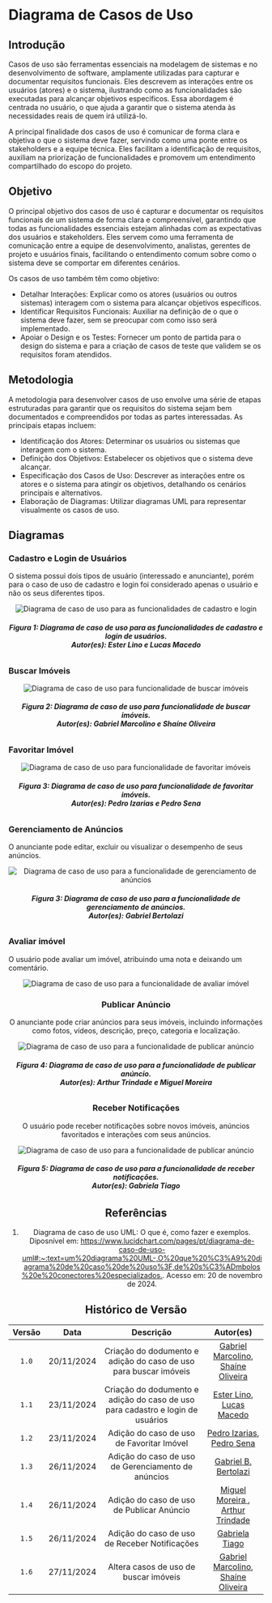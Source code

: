 <!-- # 2.3. Módulo Notação UML – Modelagem Organizacional OU Casos de Uso

Foco_3: Modelagem Organizacional OU Casos de Uso.

Entrega Mínima: 1 Modelo, sendo esse o Diagrama de Pacotes ou o Diagrama de Casos de Uso.

Apresentação (em sala) explicando o modelo especificado, com: (i) rastro claro aos membros participantes (MOSTRAR QUADRO DE PARTICIPAÇÕES & COMMITS); (ii) justificativas & senso crítico sobre o modelo, e (iii) comentários gerais sobre o trabalho em equipe. Tempo da Apresentação: +/- 5min. Recomendação: Apresentar diretamente via Wiki ou GitPages do Projeto. Baixar os conteúdos com antecedência, evitando problemas de internet no momento de exposição nas Dinâmicas de Avaliação.

A Wiki ou GitPages do Projeto deve conter um tópico dedicado ao Módulo Modelagem Organizacional/Casos de Uso (Notação UML), com 1 modelo, histórico de versões, referências, e demais detalhamentos gerados pela equipe nesse escopo. -->

# Diagrama de Casos de Uso

## Introdução

Casos de uso são ferramentas essenciais na modelagem de sistemas e no desenvolvimento de software, amplamente utilizadas para capturar e documentar requisitos funcionais. Eles descrevem as interações entre os usuários (atores) e o sistema, ilustrando como as funcionalidades são executadas para alcançar objetivos específicos. Essa abordagem é centrada no usuário, o que ajuda a garantir que o sistema atenda às necessidades reais de quem irá utilizá-lo.

A principal finalidade dos casos de uso é comunicar de forma clara e objetiva o que o sistema deve fazer, servindo como uma ponte entre os stakeholders e a equipe técnica. Eles facilitam a identificação de requisitos, auxiliam na priorização de funcionalidades e promovem um entendimento compartilhado do escopo do projeto.

## Objetivo

O principal objetivo dos casos de uso é capturar e documentar os requisitos funcionais de um sistema de forma clara e compreensível, garantindo que todas as funcionalidades essenciais estejam alinhadas com as expectativas dos usuários e stakeholders. Eles servem como uma ferramenta de comunicação entre a equipe de desenvolvimento, analistas, gerentes de projeto e usuários finais, facilitando o entendimento comum sobre como o sistema deve se comportar em diferentes cenários.

Os casos de uso também têm como objetivo:

-   Detalhar Interações: Explicar como os atores (usuários ou outros sistemas) interagem com o sistema para alcançar objetivos específicos.
-   Identificar Requisitos Funcionais: Auxiliar na definição de o que o sistema deve fazer, sem se preocupar com como isso será implementado.
-   Apoiar o Design e os Testes: Fornecer um ponto de partida para o design do sistema e para a criação de casos de teste que validem se os requisitos foram atendidos.

## Metodologia

A metodologia para desenvolver casos de uso envolve uma série de etapas estruturadas para garantir que os requisitos do sistema sejam bem documentados e compreendidos por todas as partes interessadas. As principais etapas incluem:

-   Identificação dos Atores: Determinar os usuários ou sistemas que interagem com o sistema.
-   Definição dos Objetivos: Estabelecer os objetivos que o sistema deve alcançar.
-   Especificação dos Casos de Uso: Descrever as interações entre os atores e o sistema para atingir os objetivos, detalhando os cenários principais e alternativos.
-   Elaboração de Diagramas: Utilizar diagramas UML para representar visualmente os casos de uso.

## Diagramas

### Cadastro e Login de Usuários

O sistema possui dois tipos de usuário (interessado e anunciante), porém para o caso de uso de cadastro e login foi considerado apenas o usuário e não os seus diferentes tipos.

<div style="text-align: center;">
    <img src="../images/casos-cadastro-login.png" alt="Diagrama de caso de uso para as funcionalidades de cadastro e login">
</div>
<figcaption align='center'>
    <h6><b>Figura 1: Diagrama de caso de uso para as funcionalidades de cadastro e login de usuários. <br> Autor(es): Ester Lino e Lucas Macedo</h6></b>
</figcaption>

### Buscar Imóveis

<div style="text-align: center;">
    <img src="../images/casos_buscar_imoveis.png" alt="Diagrama de caso de uso para funcionalidade de buscar imóveis">
</div>
<figcaption align='center'>
    <h6><b>Figura 2: Diagrama de caso de uso para funcionalidade de buscar imóveis. <br> Autor(es): Gabriel Marcolino e Shaíne Oliveira</h6></b>
</figcaption>

### Favoritar Imóvel

<div style="text-align: center;">
    <img src="../images/casos-favoritar-imoveis.png" alt="Diagrama de caso de uso para funcionalidade de favoritar imóveis">
</div>
<figcaption align='center'>
    <h6><b>Figura 3: Diagrama de caso de uso para funcionalidade de favoritar imóveis. <br> Autor(es): Pedro Izarias e Pedro Sena</h6></b>
</figcaption>

### Gerenciamento de Anúncios

⁠O anunciante pode editar, excluir ou visualizar o desempenho de seus anúncios.

<div style="text-align: center;">
    <img src="../images/casos-gerenciar-anuncios.png" alt="Diagrama de caso de uso para a funcionalidade de gerenciamento de anúncios">
</div>
<figcaption align='center'>
    <h6><b>Figura 3: Diagrama de caso de uso para a funcionalidade de gerenciamento de anúncios. <br> Autor(es): Gabriel Bertolazi</h6></b>
</figcaption>

### Avaliar imóvel

⁠O usuário pode avaliar um imóvel, atribuindo uma nota e deixando um comentário.

<div style="text-align: center;">
    <img src="../images/casos-avaliar-imoveis.png" alt="Diagrama de caso de uso para a funcionalidade de avaliar imóvel">

### Publicar Anúncio

⁠O anunciante pode criar anúncios para seus imóveis, incluindo informações como fotos, vídeos, descrição, preço, categoria e localização.

<div style="text-align: center;">
    <img src="../images/casos-publicar-anuncio.png" alt="Diagrama de caso de uso para a funcionalidade de publicar anúncio">
</div>
<figcaption align='center'>
    <h6><b>Figura 4: Diagrama de caso de uso para a funcionalidade de publicar anúncio. <br> Autor(es): Arthur Trindade e Miguel Moreira</h6></b>
</figcaption>

### Receber Notificações

⁠O usuário pode receber notificações sobre novos imóveis, anúncios favoritados e interações com seus anúncios.

<div style="text-align: center;">
    <img src="../images/casos-receber-notificacoes.png" alt="Diagrama de caso de uso para a funcionalidade de publicar anúncio">
</div>
<figcaption align='center'>
    <h6><b>Figura 5: Diagrama de caso de uso para a funcionalidade de receber notificações. <br> Autor(es): Gabriela Tiago</h6></b>
</figcaption>

## Referências

1. Diagrama de caso de uso UML: O que é, como fazer e exemplos. Diposnível em: <https://www.lucidchart.com/pages/pt/diagrama-de-caso-de-uso-uml#:~:text=um%20diagrama%20UML-,O%20que%20%C3%A9%20diagrama%20de%20caso%20de%20uso%3F,de%20s%C3%ADmbolos%20e%20conectores%20especializados.>. Acesso em: 20 de novembro de 2024.

## Histórico de Versão

| Versão |    Data    |                                   Descrição                                    |                                                 Autor(es)                                                  |
| :----: | :--------: | :----------------------------------------------------------------------------: | :--------------------------------------------------------------------------------------------------------: |
| `1.0`  | 20/11/2024 |        Criação do dodumento e adição do caso de uso para buscar imóveis        | [Gabriel Marcolino](https://github.com/GabrielMR360), [Shaíne Oliveira](https://github.com/ShaineOliveira) |
| `1.1`  | 23/11/2024 | Criação do dodumento e adição do caso de uso para cadastro e login de usuários |          [Ester Lino](https://github.com/esteerlino), [Lucas Macedo](https://github.com/Luckx98)           |
| `1.2`  | 23/11/2024 |                   Adição do caso de uso de Favoritar Imóvel                    |          [Pedro Izarias](https://github.com/Izarias), [Pedro Sena](https://github.com/pedroyen21)          |
| `1.3`  | 26/11/2024 |               Adição do caso de uso de Gerenciamento de anúncios               |                            [Gabriel B. Bertolazi](https://github.com/Bertolazi)                            |
| `1.4`  | 26/11/2024 |                   Adição do caso de uso de Publicar Anúncio                    |      [Miguel Moreira ](https://github.com/EhOMiguel), [Arthur Trindade](https://github.com/trindadea)      |
| `1.5`  | 26/11/2024 |                 Adição do caso de uso de Receber Notificações                  |                             [Gabriela Tiago](https://github.com/GabrielaTiago)                             |
| `1.6`  | 27/11/2024 |                 Altera casos de uso de buscar imóveis                  |            [Gabriel Marcolino](https://github.com/GabrielMR360), [Shaíne Oliveira](https://github.com/ShaineOliveira)                           |


